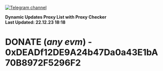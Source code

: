 [![Telegram channel](https://img.shields.io/endpoint?url=https://runkit.io/damiankrawczyk/telegram-badge/branches/master?url=https://t.me/n4z4v0d)](https://t.me/n4z4v0d) 

**Dynamic Updates Proxy List with Proxy Checker**  
**Last Updated: 22.12.23 18:18**

# DONATE (_any evm_) - 0xDEADf12DE9A24b47Da0a43E1bA70B8972F5296F2

